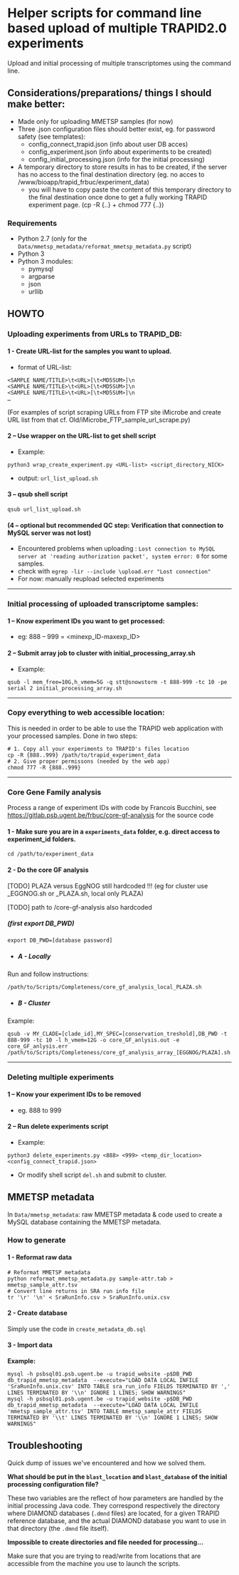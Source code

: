 # Helper scripts for command line based upload of multiple TRAPID2.0 experiments

Upload and initial processing of multiple transcriptomes using the command line.


## Considerations/preparations/ things I should make better:
- Made only for uploading MMETSP samples (for now)
- Three  .json configuration files should better exist, eg. for password safety (see templates):
    - config_connect_trapid.json			(info about user DB acces)
    - config_experiment.json		(info about experiments to be created)
    - config_initial_processing.json	(info for the initial processing)
- A temporary directory to store results in has to be created, if the server has no access to the final destination directory (eg. no acces to /www/bioapp/trapid_frbuc/experiment_data)
    - you will have to copy paste the content of this temporary directory to the final destination once done to get a fully working TRAPID experiment page.
(cp -R  {..} + chmod 777 {..})

### Requirements
- Python 2.7 (only for the `Data/mmetsp_metadata/reformat_mmetsp_metadata.py` script)
- Python 3
- Python 3 modules:
    - pymysql
    - argparse
    - json
    - urllib


## HOWTO

### Uploading experiments from URLs to TRAPID_DB:

#### 1 -  Create URL-list for the samples you want to upload.
- format of URL-list:

```shell
<SAMPLE NAME/TITLE>\t<URL>[\t<MD5SUM>]\n
<SAMPLE NAME/TITLE>\t<URL>[\t<MD5SUM>]\n
<SAMPLE NAME/TITLE>\t<URL>[\t<MD5SUM>]\n
…
```

(For examples of script scraping URLs from FTP site iMicrobe and create URL list from that cf. Old/iMicrobe_FTP_sample_url_scrape.py)


#### 2 – Use wrapper on the URL-list to get shell script
- Example:

```shell
python3 wrap_create_experiment.py <URL-list> <script_directory_NICK>
```
- output: `url_list_upload.sh`


#### 3 – qsub shell script

```shell
qsub url_list_upload.sh
```


#### (4 – optional but recommended QC step: Verification that connection to MySQL server was not lost)
- Encountered problems when uploading : ```Lost connection to MySQL server at 'reading authorization packet', system error: 0``` for some samples.
- check with `egrep -lir --include \upload.err "Lost connection"`
- For now: manually reupload selected experiments

--------------------------------------------------------------------------------


### Initial processing of uploaded transcriptome samples:


#### 1 – Know experiment IDs you want to get processed:
- eg: 888 – 999 = <minexp_ID-maxexp_ID>


#### 2 – Submit array job to cluster with initial_processing_array.sh
- Example:

```shell
qsub -l mem_free=10G,h_vmem=5G -q stt@snowstorm -t 888-999 -tc 10 -pe serial 2 initial_processing_array.sh
```
--------------------------------------------------------------------------------

### Copy everything to web accessible location:

This is needed in order to be able to use the TRAPID web application with your processed samples. Done in two steps:

```shell
# 1. Copy all your experiments to TRAPID's files location
cp -R {888..999} /path/to/trapid_experiment_data
# 2. Give proper permissons (needed by the web app)
chmod 777 -R {888..999}
```

--------------------------------------------------------------------------------
### Core Gene Family analysis

Process a range of experiment IDs with code by Francois Bucchini, see https://gitlab.psb.ugent.be/frbuc/core-gf-analysis for the source code

#### 1 - Make sure you are in a `experiments_data` folder, e.g. direct access to experiment_id folders.
```shell
cd /path/to/experiment_data
```
#### 2 - Do the core GF analysis
[TODO] PLAZA versus EggNOG still hardcoded !!! (eg for cluster use _EGGNOG.sh or _PLAZA.sh, local only PLAZA)

[TODO] path to /core-gf-analysis also hardcoded

##### (first export DB_PWD)
`export DB_PWD=[database password]`
- ##### A - Locally
Run and follow instructions:
```shell
/path/to/Scripts/Completeness/core_gf_analysis_local_PLAZA.sh
```

- ##### B - Cluster

Example:
```shell
qsub -v MY_CLADE=[clade_id],MY_SPEC=[conservation_treshold],DB_PWD -t 888-999 -tc 10 -l h_vmem=12G -o core_GF_anlysis.out -e core_GF_anlysis.err /path/to/Scripts/Completeness/core_gf_analysis_array_[EGGNOG/PLAZA].sh
```
--------------------------------------------------------------------------------

### Deleting multiple experiments
#### 1 – Know your experiment IDs to be removed
- eg. 888 to 999

#### 2 – Run delete experiments script
- Example:

```shell
python3 delete_experiments.py <888> <999> <temp_dir_location> <config_connect_trapid.json>
```

- Or modify shell script `del.sh` and submit to cluster.


## MMETSP metadata

In `Data/mmetsp_metadata`: raw MMETSP metadata & code used to create a MySQL database containing the MMETSP metadata.   


### How to generate

#### 1 - Reformat raw data

```shell
# Reformat MMETSP metadata
python reformat_mmetsp_metadata.py sample-attr.tab > mmetsp_sample_attr.tsv
# Convert line returns in SRA run info file
tr '\r' '\n' < SraRunInfo.csv > SraRunInfo.unix.csv
```

#### 2 - Create database

Simply use the code in `create_metadata_db.sql`

#### 3 - Import data

**Example:**
```shell
mysql -h psbsql01.psb.ugent.be -u trapid_website -p$DB_PWD db_trapid_mmetsp_metadata  --execute="LOAD DATA LOCAL INFILE 'SraRunInfo.unix.csv' INTO TABLE sra_run_info FIELDS TERMINATED BY ',' LINES TERMINATED BY '\\n' IGNORE 1 LINES; SHOW WARNINGS"
mysql -h psbsql01.psb.ugent.be -u trapid_website -p$DB_PWD db_trapid_mmetsp_metadata  --execute="LOAD DATA LOCAL INFILE 'mmetsp_sample_attr.tsv' INTO TABLE mmetsp_sample_attr FIELDS TERMINATED BY '\\t' LINES TERMINATED BY '\\n' IGNORE 1 LINES; SHOW WARNINGS"           
```


## Troubleshooting

Quick dump of issues we've encountered and how we solved them.

**What should be put in the `blast_location` and `blast_database` of the initial processing configuration file?**

These two variables are the reflect of how parameters are handled by the initial processing Java code. They correspond respectively the directory where DIAMOND databases (`.dmnd` files) are located, for a given TRAPID reference database, and the actual DIAMOND database you want to use in that directory (the `.dmnd` file itself).


**Impossible to create directories and file needed for processing...**

Make sure that you are trying to read/write from locations that are accessible from the machine you use to launch the scripts.
